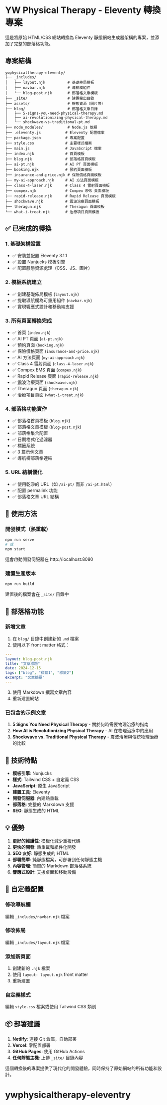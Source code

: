 # YW Physical Therapy - Eleventy 轉換專案

這是將原始 HTML/CSS 網站轉換為 Eleventy 靜態網站生成器架構的專案，並添加了完整的部落格功能。

## 專案結構

```
ywphysicaltherapy-eleventy/
├── _includes/
│   ├── layout.njk          # 基礎佈局模板
│   ├── navbar.njk          # 導航欄組件
│   └── blog-post.njk       # 部落格文章模板
├── _site/                  # 建置輸出目錄
├── assets/                 # 靜態資源（圖片等）
├── blog/                   # 部落格文章目錄
│   ├── 5-signs-you-need-physical-therapy.md
│   ├── ai-revolutionizing-physical-therapy.md
│   └── shockwave-vs-traditional-pt.md
├── node_modules/           # Node.js 依賴
├── .eleventy.js           # Eleventy 配置檔案
├── package.json           # 專案配置
├── style.css              # 主要樣式檔案
├── main.js                # JavaScript 檔案
├── index.njk              # 首頁模板
├── blog.njk               # 部落格首頁模板
├── ai-pt.njk              # AI PT 頁面模板
├── booking.njk            # 預約頁面模板
├── insurance-and-price.njk # 保險價格頁面模板
├── my-ai-approach.njk     # AI 方法頁面模板
├── class-4-laser.njk      # Class 4 雷射頁面模板
├── compex.njk             # Compex EMS 頁面模板
├── rapid-release.njk      # Rapid Release 頁面模板
├── shockwave.njk          # 震波治療頁面模板
├── theragun.njk           # Theragun 頁面模板
└── what-i-treat.njk       # 治療項目頁面模板
```

## ✅ 已完成的轉換

### 1. 基礎架構設置
- ✅ 安裝並配置 Eleventy 3.1.1
- ✅ 設置 Nunjucks 模板引擎
- ✅ 配置靜態資源處理（CSS、JS、圖片）

### 2. 模板系統建立
- ✅ 創建基礎佈局模板 (`layout.njk`)
- ✅ 提取導航欄為可重用組件 (`navbar.njk`)
- ✅ 實現響應式設計和移動端支援

### 3. 所有頁面轉換完成
- ✅ 首頁 (`index.njk`)
- ✅ AI PT 頁面 (`ai-pt.njk`)
- ✅ 預約頁面 (`booking.njk`)
- ✅ 保險價格頁面 (`insurance-and-price.njk`)
- ✅ AI 方法頁面 (`my-ai-approach.njk`)
- ✅ Class 4 雷射頁面 (`class-4-laser.njk`)
- ✅ Compex EMS 頁面 (`compex.njk`)
- ✅ Rapid Release 頁面 (`rapid-release.njk`)
- ✅ 震波治療頁面 (`shockwave.njk`)
- ✅ Theragun 頁面 (`theragun.njk`)
- ✅ 治療項目頁面 (`what-i-treat.njk`)

### 4. 部落格功能實作
- ✅ 部落格首頁模板 (`blog.njk`)
- ✅ 部落格文章模板 (`blog-post.njk`)
- ✅ 部落格集合配置
- ✅ 日期格式化過濾器
- ✅ 標籤系統
- ✅ 3 篇示例文章
- ✅ 導航欄部落格連結

### 5. URL 結構優化
- ✅ 使用乾淨的 URL（如 `/ai-pt/` 而非 `/ai-pt.html`）
- ✅ 配置 permalink 功能
- ✅ 部落格文章 URL 結構

## 🚀 使用方法

### 開發模式（熱重載）
```bash
npm run serve
# 或
npm start
```
這會啟動開發伺服器在 http://localhost:8080

### 建置生產版本
```bash
npm run build
```
建置後的檔案會在 `_site/` 目錄中

## 📝 部落格功能

### 新增文章
1. 在 `blog/` 目錄中創建新的 `.md` 檔案
2. 使用以下 front matter 格式：
```yaml
---
layout: blog-post.njk
title: "文章標題"
date: 2024-12-15
tags: ["blog", "標籤1", "標籤2"]
excerpt: "文章摘要"
---
```
3. 使用 Markdown 撰寫文章內容
4. 重新建置網站

### 已包含的示例文章
1. **5 Signs You Need Physical Therapy** - 關於何時需要物理治療的指南
2. **How AI is Revolutionizing Physical Therapy** - AI 在物理治療中的應用
3. **Shockwave vs. Traditional Physical Therapy** - 震波治療與傳統物理治療的比較

## 🎨 技術特點

- **模板引擎**: Nunjucks
- **樣式**: Tailwind CSS + 自定義 CSS
- **JavaScript**: 原生 JavaScript
- **建置工具**: Eleventy
- **開發伺服器**: 內建熱重載
- **部落格**: 完整的 Markdown 支援
- **SEO**: 靜態生成的 HTML

## 💡 優勢

1. **更好的維護性**: 模板化減少重複代碼
2. **更快的開發**: 熱重載和組件化開發
3. **SEO 友好**: 靜態生成的 HTML
4. **部署簡單**: 純靜態檔案，可部署到任何靜態主機
5. **內容管理**: 簡單的 Markdown 部落格系統
6. **響應式設計**: 支援桌面和移動設備

## 🔧 自定義配置

### 修改導航欄
編輯 `_includes/navbar.njk` 檔案

### 修改佈局
編輯 `_includes/layout.njk` 檔案

### 添加新頁面
1. 創建新的 `.njk` 檔案
2. 使用 `layout: layout.njk` front matter
3. 重新建置

### 自定義樣式
編輯 `style.css` 檔案或使用 Tailwind CSS 類別

## 📦 部署建議

1. **Netlify**: 連接 Git 倉庫，自動部署
2. **Vercel**: 零配置部署
3. **GitHub Pages**: 使用 GitHub Actions
4. **任何靜態主機**: 上傳 `_site/` 目錄內容

這個轉換後的專案提供了現代化的開發體驗，同時保持了原始網站的所有功能和設計。

# ywphysicaltherapy-eleventry
